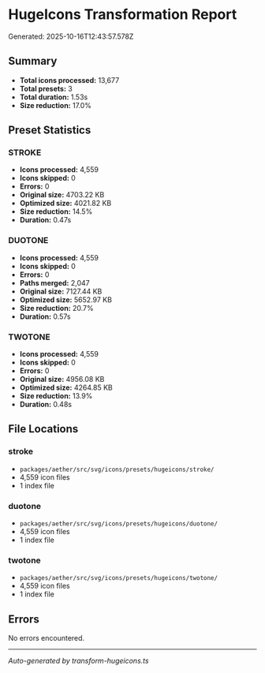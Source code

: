 # HugeIcons Transformation Report

Generated: 2025-10-16T12:43:57.578Z

## Summary

- **Total icons processed:** 13,677
- **Total presets:** 3
- **Total duration:** 1.53s
- **Size reduction:** 17.0%

## Preset Statistics

### STROKE

- **Icons processed:** 4,559
- **Icons skipped:** 0
- **Errors:** 0
- **Original size:** 4703.22 KB
- **Optimized size:** 4021.82 KB
- **Size reduction:** 14.5%
- **Duration:** 0.47s

### DUOTONE

- **Icons processed:** 4,559
- **Icons skipped:** 0
- **Errors:** 0
- **Paths merged:** 2,047
- **Original size:** 7127.44 KB
- **Optimized size:** 5652.97 KB
- **Size reduction:** 20.7%
- **Duration:** 0.57s

### TWOTONE

- **Icons processed:** 4,559
- **Icons skipped:** 0
- **Errors:** 0
- **Original size:** 4956.08 KB
- **Optimized size:** 4264.85 KB
- **Size reduction:** 13.9%
- **Duration:** 0.48s


## File Locations

### stroke
- `packages/aether/src/svg/icons/presets/hugeicons/stroke/`
- 4,559 icon files
- 1 index file

### duotone
- `packages/aether/src/svg/icons/presets/hugeicons/duotone/`
- 4,559 icon files
- 1 index file

### twotone
- `packages/aether/src/svg/icons/presets/hugeicons/twotone/`
- 4,559 icon files
- 1 index file


## Errors

No errors encountered.

---

*Auto-generated by transform-hugeicons.ts*
